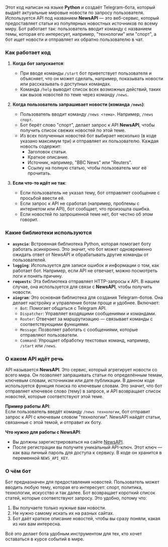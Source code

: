 Этот код написан на языке **Python** и создаёт Telegram-бота, который выдаёт актуальные мировые новости по запросу пользователя. Используется API под названием **NewsAPI** — это веб-сервис, который предоставляет статьи из популярных новостных источников по всему миру. Бот работает так: пользователь вводит команду с названием темы, которая его интересует, например, "технологии" или "спорт", а бот ищет новости и отправляет их обратно пользователю в чат.

### Как работает код

1. **Когда бот запускается**:
   - При вводе команды `/start` бот приветствует пользователя и объясняет, что он может сделать, например, показывать новости или рассказывать о доступных командах.
   - Команда `/help` выводит список всех возможных действий, таких как вызов новостей по теме через команду `/news`.

2. **Когда пользователь запрашивает новости (команда `/news`)**:
   - Пользователь вводит команду `/news <тема>`. Например, `/news спорт`.
   - Бот берёт слово "спорт", делает запрос к API **NewsAPI**, чтобы получить список свежих новостей по этой теме.
   - Из всех полученных новостей бот выбирает несколько (в коде указано максимум три) и отправляет их пользователю. Каждая новость содержит:
     - Заголовок статьи.
     - Краткое описание.
     - Источник, например, "BBC News" или "Reuters".
     - Ссылку на полную статью, чтобы пользователь мог её прочитать.

3. **Если что-то идёт не так**:
   - Если пользователь не указал тему, бот отправляет сообщение с просьбой ввести её.
   - Если запрос к API не сработал (например, проблемы с интернетом или API), бот сообщает, что произошла ошибка.
   - Если новостей по запрошенной теме нет, бот честно об этом говорит.

### Какие библиотеки используются
- **`asyncio`**: Встроенная библиотека Python, которая помогает боту работать асинхронно. Это значит, что бот может одновременно ожидать ответ от NewsAPI и обрабатывать другие команды от пользователей.
- **`logging`**: Используется для записи ошибок и информации о том, как работает бот. Например, если API не отвечает, можно посмотреть логи и понять причину.
- **`requests`**: Эта библиотека отправляет HTTP-запросы к API. В нашем случае, она используется для связи с **NewsAPI**, чтобы получить новости.
- **`aiogram`**: Это основная библиотека для создания Telegram-ботов. Она делает настройку и управление ботом проще и удобнее. Включает:
  - `Bot`: Помогает общаться с Telegram API.
  - `Dispatcher`: Управляет входящими сообщениями и командами.
  - `Router`: Отвечает за маршрутизацию — связывает команды с соответствующими функциями.
  - `Message`: Позволяет работать с сообщениями, которые отправляют пользователи.
  - `Command`: Упрощает обработку текстовых команд, например, `/start` или `/news`.

### О каком API идёт речь
API называется **NewsAPI**. Это сервис, который агрегирует новости со всего мира. Он позволяет запрашивать статьи по определённым темам, ключевым словам, источникам или дате публикации. В данном коде используется функция поиска по ключевым словам. Это значит, что бот отправляет ключевое слово (тему) в запросе, и API возвращает список новостей, которые соответствуют этой теме.

**Пример работы API**:  
Если пользователь введёт команду `/news технологии`, бот отправит запрос к API с ключевым словом "технологии". NewsAPI найдёт статьи, связанные с этой темой, и отправит их боту.

**Что нужно для работы с NewsAPI**:
- Вы должны зарегистрироваться на сайте [NewsAPI](https://newsapi.org/).
- После регистрации вы получите уникальный API-ключ. Этот ключ — как ваш личный пароль для доступа к сервису. В коде он хранится в переменной `NEWS_API_KEY`.

### О чём бот
Бот предназначен для предоставления новостей. Пользователь может вводить любую тему, которая его интересует: спорт, политика, технологии, искусство и так далее. Бот возвращает короткий список статей, которые соответствуют запросу. Это удобно, потому что:
1. Вы получаете только нужные вам новости.
2. Не нужно самому искать их на разных сайтах.
3. Бот даёт краткое описание новостей, чтобы вы сразу поняли, какая из них вам интересна.

Всё это делает бота удобным инструментом для тех, кто хочет оставаться в курсе событий в мире.
